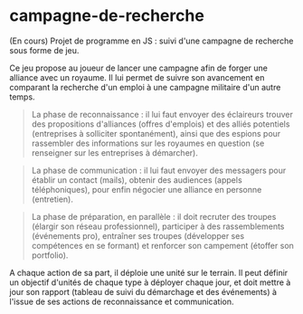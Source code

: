# campagne-de-recherche
(En cours) Projet de programme en JS : suivi d'une campagne de recherche sous forme de jeu.

Ce jeu propose au joueur de lancer une campagne afin de forger une alliance avec un royaume.
Il lui permet de suivre son avancement en comparant la recherche d'un emploi à une campagne militaire d'un autre temps.

> La phase de reconnaissance : il lui faut envoyer des éclaireurs trouver des propositions d'alliances (offres d'emplois) et des alliés potentiels (entreprises à solliciter spontanément), ainsi que des espions pour rassembler des informations sur les royaumes en question (se renseigner sur les entreprises à démarcher).

> La phase de communication : il lui faut envoyer des messagers pour établir un contact (mails), obtenir des audiences (appels téléphoniques), pour enfin négocier une alliance en personne (entretien).

> La phase de préparation, en parallèle : il doit recruter des troupes (élargir son réseau professionnel), participer à des rassemblements (événements pro), entraîner ses troupes (développer ses compétences en se formant) et renforcer son campement (étoffer son portfolio).

A chaque action de sa part, il déploie une unité sur le terrain.
Il peut définir un objectif d'unités de chaque type à déployer chaque jour, et doit mettre à jour son rapport (tableau de suivi du démarchage et des événements) à l'issue de ses actions de reconnaissance et communication.
